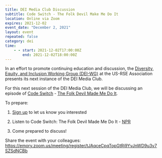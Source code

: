 ```yaml
---
title: DEI Media Club Discussion
subtitle: Code Switch - The Folk Devil Make Me Do It
location: Online via Zoom
expires: 2021-12-02
event_date: "December 2, 2021"
layout: event
repeated: false
category: dei
time:
    - - start: 2021-12-02T17:00:00Z
        end: 2021-12-02T18:00:00Z
---
```


In an effort to promote continuing education and discussion, the [Diversity,
Equity, and Inclusion Working Group
(DEI-WG)](https://us-rse.org/about/working-groups/#diversity-equity-and-inclusion-dei)
at the US-RSE Association presents its next instance of the DEI Media Club.

For this next session of the DEI Media Club, we will be discussing an episode
of [Code Switch](https://www.npr.org/podcasts/510312/codeswitch) -
[The Folk Devil Made Me Do It](https://www.npr.org/2021/08/20/1029775224/the-folk-devil-made-me-do-it).

To prepare:

1. [Sign
   up](https://emory.zoom.us/meeting/register/tJAqceCpqTopGtRj9YvJnWD9u3v7SZSdNCBb)
   to let us know you interested

2. Listen to Code Switch: The Folk Devil Made Me Do It - [NPR](https://emory.zoom.us/meeting/register/tJAqceCpqTopGtRj9YvJnWD9u3v7SZSdNCBb)

3. Come prepared to discuss!

Share the event with your colleagues:
https://emory.zoom.us/meeting/register/tJAqceCpqTopGtRj9YvJnWD9u3v7SZSdNCBb
